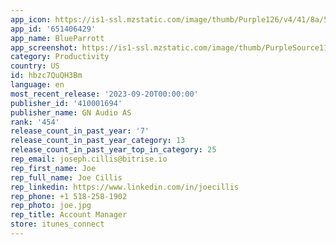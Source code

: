 ```yaml
---
app_icon: https://is1-ssl.mzstatic.com/image/thumb/Purple126/v4/41/8a/5f/418a5f97-027a-25a3-c00f-736941b9d2ea/AppIcon-0-1x_U007emarketing-0-7-0-85-220.png/1024x1024bb.png
app_id: '651406429'
app_name: BlueParrott
app_screenshot: https://is1-ssl.mzstatic.com/image/thumb/PurpleSource116/v4/f5/ae/6e/f5ae6e08-0126-9580-6ef8-e7587a96a43b/5dd98074-859a-4c9a-a9e0-26c55de0275f_Simulator_Screen_Shot_-_iPhone_13_Pro_Max_-_2023-02-15_at_10.58.05.png/1284x2778bb.png
category: Productivity
country: US
id: hbzc7QuQH3Bm
language: en
most_recent_release: '2023-09-20T00:00:00'
publisher_id: '410001694'
publisher_name: GN Audio AS
rank: '454'
release_count_in_past_year: '7'
release_count_in_past_year_category: 13
release_count_in_past_year_top_in_category: 25
rep_email: joseph.cillis@bitrise.io
rep_first_name: Joe
rep_full_name: Joe Cillis
rep_linkedin: https://www.linkedin.com/in/joecillis
rep_phone: +1 518-258-1902
rep_photo: joe.jpg
rep_title: Account Manager
store: itunes_connect
---
```

